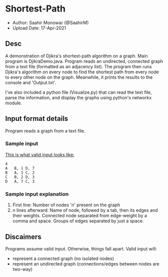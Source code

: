 # Shortest-Path

- Author: Saahir Monowar (@SaahirM)
- Upload Date: 17-Apr-2021

## Desc

A demonstration of Djikra's shortest-path algorithm on a graph. Main program is DjikraDemo.java. Program reads an undirected, connected graph from a text file (formatted as an adjacency list). The program then runs Djikra's algorithm on every node to find the shortest path from every node to every other node on the graph. Meanwhile, it prints the results to the console and 'Output.txt'.

I've also included a python file (Visualize.py) that can read the text file, parse the information, and display the graphs using python's networkx module.

## Input format details

Program reads a graph from a text file.

### Sample input

[This is what valid input looks like:](https://github.com/SaahirM/Shortest-Path/files/6330328/Test.txt)
```
4
A	B, 1 D, 7
B	A, 1 C, 2
C	B, 2 D, 3
D	A, 7 C, 3
```

### Sample input explanation

1. First line: Number of nodes 'n' present on the graph
2. n lines afterward: Name of node, followed by a tab, then its edges and their weights. Connected node separated from edge-weight by a comma and space. Groups of edges separated by just a space.

## Discaimers

Programs assume valid input. Otherwise, things fall apart. Valid input will:
- represent a connected graph (no isolated nodes)
- represent an undirected graph (connections/edges between nodes are two-way)
